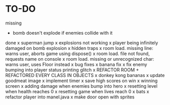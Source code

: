 # TO-DO

missing
- bomb doesn't explode if enemies collide with it

done
x superman jump
x explosions not working
x player being infinitely damaged on bomb explosion
x hidden traps
x room load. missing line: warns user, aborts game using dispose()
x room load. file not found, requests name on console
x room load. missing or unrecognized char: warns user, uses Floor instead
x bug fixes
x banana fix
x fix enemy bumping into player status printing glitch
x REFACTOR ROOM + REFACTORED EVERY CLASS IN OBJECTS
x donkey kong bananas
x update goodmeat image
x implement timer
x save high scores on win
x winning screen
x adding damage when enemies bump into hero
x resetting level when health reaches 0
x resetting game when lives reach 0
x bats
x refactor player into manel.java
x make door open with sprites